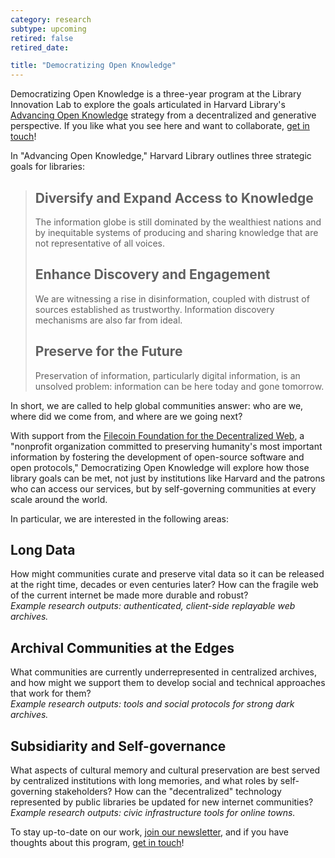 ```yaml
---
category: research
subtype: upcoming
retired: false
retired_date:

title: "Democratizing Open Knowledge"
---
```


<p>Democratizing Open Knowledge is a three-year program at the Library Innovation Lab to explore the goals articulated in Harvard Library's <a href="https://library.harvard.edu/about/news/2021-03-24/harvard-library-advancing-open-knowledge">Advancing Open Knowledge</a> strategy from a decentralized and generative perspective. If you like what you see here and want to collaborate, <a href="{{ site.baseurl }}/about">get in touch</a>!</p>

<p>In "Advancing Open Knowledge," Harvard Library outlines three strategic goals for libraries:</p>

<blockquote>

  <h2>Diversify and Expand Access to Knowledge</h2>

  <p>The information globe is still dominated by the wealthiest nations and by inequitable systems of producing and sharing knowledge that are not representative of all voices.</p>

  <h2>Enhance Discovery and Engagement</h2>

  <p>We are witnessing a rise in disinformation, coupled with distrust of sources established as trustworthy. Information discovery mechanisms are also far from ideal.</p>
      
  <h2>Preserve for the Future</h2>

  <p>Preservation of information, particularly digital information, is an unsolved problem: information can be here today and gone tomorrow.</p>

</blockquote>

<p>In short, we are called to help global communities answer: who are we, where did we come from, and where are we going next?</p>

<p>With support from the <a href="https://ffdweb.org/">Filecoin Foundation for the Decentralized Web</a>, a "nonprofit organization committed to preserving humanity's most important information by fostering the development of open-source software and open protocols," Democratizing Open Knowledge will explore how those library goals can be met, not just by institutions like Harvard and the patrons who can access our services, but by self-governing communities at every scale around the world.</p>

<p>In particular, we are interested in the following areas:</p>

<h2>Long Data</h2>

<p>How might communities curate and preserve vital data so it can be released at the right time, decades or even centuries later? How can the fragile web of the current internet be made more durable and robust?<br />
  <em>Example research outputs: authenticated, client-side replayable web archives.</em></p>

<h2>Archival Communities at the Edges</h2>

<p>What communities are currently underrepresented in centralized archives, and how might we support them to develop social and technical approaches that work for them?<br />
  <em>Example research outputs: tools and social protocols for strong dark archives.</em></p>

<h2>Subsidiarity and Self-governance</h2>

<p>What aspects of cultural memory and cultural preservation are best served by centralized institutions with long memories, and what roles by self-governing stakeholders? How can the "decentralized" technology represented by public libraries be updated for new internet communities?<br />
  <em>Example research outputs: civic infrastructure tools for online towns.</em></p>

<p>To stay up-to-date on our work, <a href="https://law.us3.list-manage.com/subscribe?u=4290964398813d739f2398db0&id=e097736c6f">join our newsletter</a>, and if you have thoughts about this program, <a href="{{ site.baseurl }}/about">get in touch</a>!</p>
